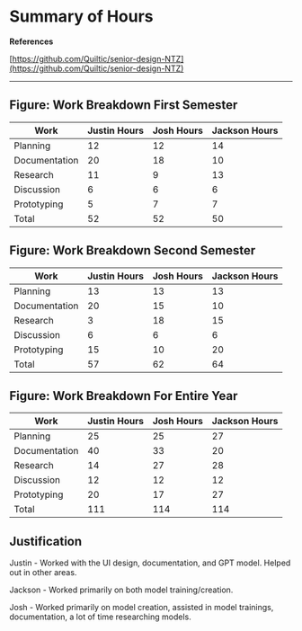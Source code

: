 # Summary of Hours

**References**

[https://github.com/Quiltic/senior-design-NTZ](https://github.com/Quiltic/senior-design-NTZ)


****
## **Figure: Work Breakdown First Semester**

| Work          | Justin Hours | Josh Hours | Jackson Hours  |
| ------------- | ------------ | ---------- |--------------- |
| Planning      | 12           | 12         |14              |
| Documentation | 20           | 18         |10              |
| Research      | 11           | 9          |13              |
| Discussion    | 6            | 6          | 6              |
| Prototyping   | 5            | 7          | 7              |
| Total         | 52           | 52         |50              |

## **Figure: Work Breakdown Second Semester**

| Work          | Justin Hours | Josh Hours | Jackson Hours  |
| ------------- | ------------ | ---------- |--------------- |
| Planning      | 13           | 13         |13              |
| Documentation | 20           | 15         |10              |
| Research      | 3            | 18         |15              |
| Discussion    | 6            | 6          | 6              |
| Prototyping   | 15           | 10         | 20             |
| Total         | 57           | 62         |64              |

## **Figure: Work Breakdown For Entire Year**

| Work          | Justin Hours | Josh Hours | Jackson Hours  |
| ------------- | ------------ | ---------- |--------------- |
| Planning      | 25           | 25         | 27             |
| Documentation | 40           | 33         | 20             |
| Research      | 14           | 27         | 28             |
| Discussion    | 12           | 12         | 12             |
| Prototyping   | 20           | 17         | 27             |
| Total         | 111          | 114        | 114            |

## **Justification**

Justin - Worked with the UI design, documentation, and GPT model. Helped out in other areas.


Jackson - Worked primarily on both model training/creation. 


Josh - Worked primarily on model creation, assisted in model trainings, documentation, a lot of time researching models. 

